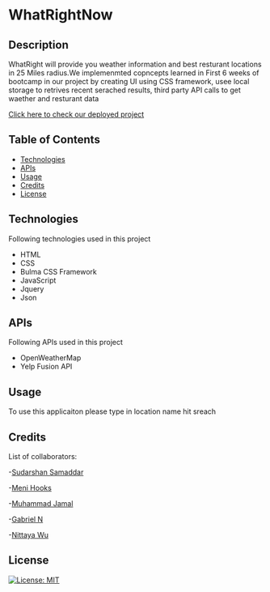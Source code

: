 # WhatRightNow


## Description

WhatRight will provide you weather information and best resturant locations in 25 Miles radius.We implemenmted copncepts learned in First 6 weeks of bootcamp in our project by creating UI using CSS framework, usee local storage to retrives recent serached results, third party API calls to get waether and resturant data 

[Click here to check our deployed project](https://meetsudarshan.github.io/WhatRightNow/)

## Table of Contents 



- [Technologies](#Technologies)
- [APIs](#APIs)
- [Usage](#usage)
- [Credits](#credits)
- [License](#license)

## Technologies

Following technologies used in this project 

* HTML
* CSS 
* Bulma CSS Framework
* JavaScript
* Jquery
* Json

## APIs
Following APIs used in this project

* OpenWeatherMap
* Yelp Fusion API

## Usage

To use  this applicaiton please type in location name hit sreach 


## Credits

List of collaborators: 

-[Sudarshan Samaddar](https://github.com/meetsudarshan)


-[Meni Hooks](https://github.com/M-Hooks) 


-[Muhammad Jamal](https://github.com/jamalm06) 


-[Gabriel N]() 


-[Nittaya Wu]() 

## License

[![License: MIT](https://img.shields.io/badge/License-MIT-yellow.svg)](https://opensource.org/licenses/MIT)









